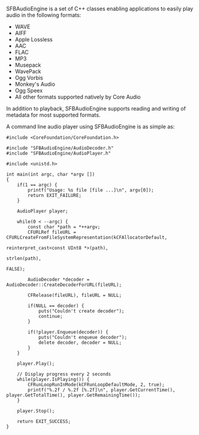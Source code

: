 SFBAudioEngine is a set of C++ classes enabling applications to easily play audio in the following formats:

* WAVE
* AIFF
* Apple Lossless
* AAC
* FLAC
* MP3
* Musepack
* WavePack
* Ogg Vorbis
* Monkey's Audio
* Ogg Speex
* All other formats supported natively by Core Audio

In addition to playback, SFBAudioEngine supports reading and writing of metadata for most supported formats.

A command line audio player using SFBAudioEngine is as simple as:

	#include <CoreFoundation/CoreFoundation.h>
	
	#include "SFBAudioEngine/AudioDecoder.h"
	#include "SFBAudioEngine/AudioPlayer.h"
	
	#include <unistd.h>
	
	int main(int argc, char *argv [])
	{
		if(1 == argc) {
			printf("Usage: %s file [file ...]\n", argv[0]);
			return EXIT_FAILURE;
		}
		
		AudioPlayer player;
		
		while(0 < --argc) {
			const char *path = *++argv;
			CFURLRef fileURL = CFURLCreateFromFileSystemRepresentation(kCFAllocatorDefault, 
																	   reinterpret_cast<const UInt8 *>(path), 
																	   strlen(path), 
																	   FALSE);
	
			AudioDecoder *decoder = AudioDecoder::CreateDecoderForURL(fileURL);
	
			CFRelease(fileURL), fileURL = NULL;
			
			if(NULL == decoder) {
				puts("Couldn't create decoder");
				continue;
			}
	
			if(!player.Enqueue(decoder)) {
				puts("Couldn't enqueue decoder");
				delete decoder, decoder = NULL;
			}
		}
	
		player.Play();
	
		// Display progress every 2 seconds
		while(player.IsPlaying()) {
			CFRunLoopRunInMode(kCFRunLoopDefaultMode, 2, true);
			printf("%.2f / %.2f [%.2f]\n", player.GetCurrentTime(), player.GetTotalTime(), player.GetRemainingTime());
		}

		player.Stop();
	
		return EXIT_SUCCESS;
	}

